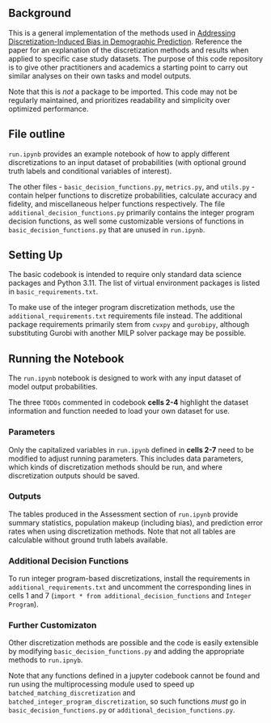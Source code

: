 ## Background

This is a general implementation of the methods used in [Addressing Discretization-Induced Bias in Demographic Prediction](https://arxiv.org/abs/2405.16762). Reference the paper for an explanation of the discretization methods and results when applied to specific case study datasets. The purpose of this code repository is to give other practitioners and academics a starting point to carry out similar analyses on their own tasks and model outputs.

Note that this is *not* a package to be imported. This code may not be regularly maintained, and prioritizes readability and simplicity over optimized performance.

## File outline

`run.ipynb` provides an example notebook of how to apply different discretizations to an input dataset of probabilities (with optional ground truth labels and conditional variables of interest).

The other files - `basic_decision_functions.py`, `metrics.py`, and `utils.py` - contain helper functions to discretize probabilities, calculate accuracy and fidelity, and miscellaneous helper functions respectively.
The file `additional_decision_functions.py` primarily contains the integer program decision functions, as well some customizable versions of functions in `basic_decision_functions.py` that are unused in `run.ipynb`.

## Setting Up

The basic codebook is intended to require only standard data science packages and Python 3.11. The list of virtual environment packages is listed in `basic_requirements.txt`.

To make use of the integer program discretization methods, use the `additional_requirements.txt` requirements file instead. The additional package requirements primarily stem from `cvxpy` and `gurobipy`, although substituting Gurobi with another MILP solver package may be possible.

## Running the Notebook

The `run.ipynb` notebook is designed to work with any input dataset of model output probabilities.

The three `TODOs` commented in codebook **cells 2-4** highlight the dataset information and function needed to load your own dataset for use.

### Parameters

Only the capitalized variables in `run.ipynb` defined in **cells 2-7** need to be modified to adjust running parameters. This includes data parameters, which kinds of discretization methods should be run, and where discretization outputs should be saved.

### Outputs

The tables produced in the Assessment section of `run.ipynb` provide summary statistics, population makeup (including bias), and prediction error rates when using discretization methods. Note that not all tables are calculable without ground truth labels available.

### Additional Decision Functions

To run integer program-based discretizations, install the requirements in `additional_requirements.txt` and uncomment the corresponding lines in cells 1 and 7 (`import * from additional_decision_functions` and `Integer Program`).

### Further Customizaton

Other discretization methods are possible and the code is easily extensible by modifying `basic_decision_functions.py` and adding the appropriate methods to `run.ipnyb`.

Note that any functions defined in a jupyter codebook cannot be found and run using the multiprocessing module used to speed up `batched_matching_discretization` and `batched_integer_program_discretization`, so such functions *must* go in `basic_decision_functions.py` or `additional_decision_functions.py`.
